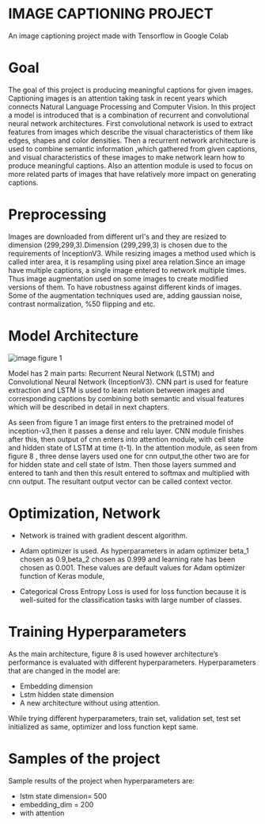# IMAGE CAPTIONING PROJECT 

An image captioning project made with Tensorflow in Google Colab

# Goal

The goal of this project is producing meaningful captions for given images.
Captioning images is an attention taking task in recent years which connects Natural
Language Processing and Computer Vision. In this project a model is introduced that is a
combination of recurrent and convolutional neural network architectures. First 
convolutional network is used to extract features from images which describe the visual
characteristics of them like edges, shapes and color densities. Then a recurrent
network architecture is used to combine semantic information ,which gathered from given captions,
and visual characteristics of these images to make network learn how to produce meaningful
captions. Also  an attention module is used to focus on more related parts of images that
have relatively more impact on generating captions.

# Preprocessing 
Images are downloaded from different url's and they are resized to dimension (299,299,3).Dimension (299,299,3) is chosen due to the
requirements of InceptionV3. While resizing images a method used which is called inter area, it is resampling using pixel
area relation.Since an image have multiple captions, a single image entered to network multiple times.
Thus image augmentation used on some images to create modified versions of them. To have
robustness against different kinds of images. Some of the augmentation techniques used are,
adding gaussian noise, contrast normalization, %50 flipping and etc.


# Model Architecture
![image](https://user-images.githubusercontent.com/17252665/90516537-ce2d1500-e16c-11ea-92d1-57194d50d39a.png)
figure 1

Model has 2 main parts: Recurrent Neural Network (LSTM) and Convolutional Neural
Network (InceptionV3). CNN part is used for feature extraction and LSTM is used to learn
relation between images and corresponding captions by combining both semantic and visual
features which will be described in detail in next chapters. 

As seen from figure 1 an image first enters to the pretrained model of
inception-v3,then it passes a dense and relu layer. CNN module finishes after this, then
output of cnn enters into attention module, with cell state and hidden state of LSTM at time
(t-1). In the attention module, as seen from figure 8 , three dense layers used one for cnn
output,the other two are for for hidden state and cell state of lstm. Then those layers summed
and entered to tanh and then this result entered to softmax and multiplied with cnn output.
The resultant output vector can be called context vector.


# Optimization, Network 

- Network  is trained with gradient descent algorithm.

- Adam optimizer is used. As hyperparameters in adam optimizer beta_1 chosen as 0.9,beta_2 chosen as 0.999 and
learning rate has been chosen as 0.001. These values are default values for Adam optimizer
function of Keras module,

- Categorical Cross Entropy Loss is used for loss function because it is well-suited for the classification tasks with large number of classes.

# Training Hyperparameters

As the main architecture, figure 8 is used however architecture’s performance is evaluated
with different hyperparameters. 
Hyperparameters that are changed in the model are:

- Embedding dimension 
- Lstm hidden state dimension 
- A new architecture without using
attention. 

While trying different hyperparameters, train set, validation set, test set initialized
as same, optimizer and loss function kept same.

# Samples of the project 

Sample results of the project when hyperparameters are:
- lstm state dimension= 500
- embedding_dim = 200
- with attention

